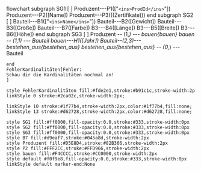 
flowchart
    subgraph SG1 [ ]
        Produzent---P1(["`<ins>ProdId</ins>`"])
        Produzent---P2([Name])
        Produzent---P3(((Zertifikate)))
    end
    subgraph SG2 [ ]
        Bauteil---B1(["`<ins>Name</ins>`"])
        Bauteil---B2([Gewicht])
        Bauteil---B3([Größe])
        Bauteil---B7([Farbe])
        B3---B4([Länge])
        B3---B5([Breite])
        B3---B6([Höhe])
    end
    subgraph SG3 [ ]
        Produzent -- (1,*) --- bauen{bauen}
        bauen -- (1,1) --- Bauteil 
        bauen---H1([Jahr])
        Bauteil--(2,3)--- bestehen_aus{bestehen_aus}
        bestehen_aus{bestehen_aus} -- (0,*) --- Bauteil
    
    end    
    FehlerKardinalitäten[Fehler: 
    Schau dir die Kardinalitäten nochmal an! 
    ]

    style FehlerKardinalitäten fill:#fde2e1,stroke:#b91c1c,stroke-width:2p
    linkStyle 0 stroke:#2ca02c,stroke-width:2px;
    
    linkStyle 10 stroke:#1f77b4,stroke-width:2px,color:#1f77b4,fill:none;    
    linkStyle 13 stroke:#d62728,stroke-width:2px,color:#d62728,fill:none;
    
    style SG1 fill:#ff0000,fill-opacity:0.0,stroke:#333,stroke-width:0px
    style SG2 fill:#ff0000,fill-opacity:0.0,stroke:#333,stroke-width:0px
    style SG3 fill:#ff0000,fill-opacity:0.0,stroke:#333,stroke-width:0px
    style B7 fill:#d9eaf7,stroke:#045a8d,stroke-width:2px
    style Produzent fill:#D5E8D4,stroke:#82B366,stroke-width:2px
    style P2 fill:#FFF2CC,stroke:#FFD966,stroke-width:2px
    style bauen fill:#F4CCCC,stroke:#CC0000,stroke-width:2px
    style default #f0f9e8,fill-opacity:0.0,stroke:#333,stroke-width:0px
    linkStyle default marker-end:None